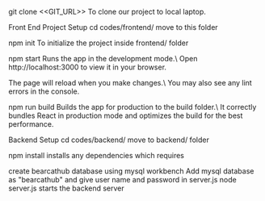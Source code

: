 git clone <<GIT_URL>>
To clone our project to local laptop.

Front End Project Setup
cd codes/frontend/
move to this folder

npm init
To initialize the project inside frontend/ folder

npm start
Runs the app in the development mode.\ Open http://localhost:3000 to view it in your browser.

The page will reload when you make changes.\ You may also see any lint errors in the console.

npm run build
Builds the app for production to the build folder.\ It correctly bundles React in production mode and optimizes the build for the best performance.

Backend Setup
cd codes/backend/
move to backend/ folder

npm install
installs any dependencies which requires

create bearcathub database using mysql workbench
Add mysql database as "bearcathub" and give user name and password in server.js
node server.js
starts the backend server